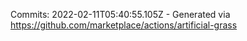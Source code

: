 Commits: 2022-02-11T05:40:55.105Z - Generated via https://github.com/marketplace/actions/artificial-grass
<br>
